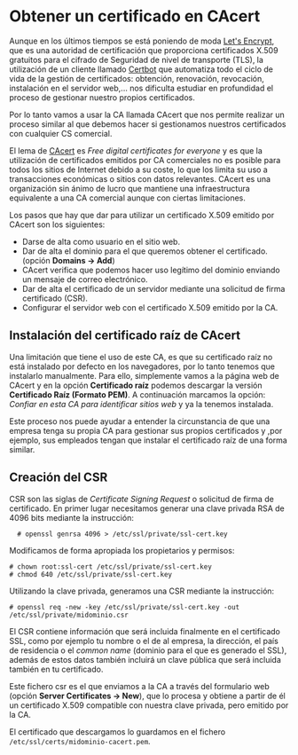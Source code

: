 # Obtener un certificado en CAcert

Aunque en los últimos tiempos se está poniendo de moda [Let's Encrypt](https://letsencrypt.org/), que es una autoridad de certificación que proporciona certificados X.509 gratuitos para el cifrado de Seguridad de nivel de transporte (TLS), la utilización de un cliente llamado [Certbot](https://certbot.eff.org/) que automatiza todo el ciclo de vida de la gestión de certificados: obtención, renovación, revocación, instalación en el servidor web,... nos dificulta estudiar en profundidad el proceso de gestionar nuestro propios certificados.

Por lo tanto vamos a usar la CA llamada CAcert que nos permite realizar un proceso similar al que debemos hacer si gestionamos nuestros certificados con cualquier CS comercial. 

El lema de [CAcert](http://www.CAcert.org/) es *Free digital certificates for everyone* y es que la utilización de certificados emitidos por CA comerciales no es posible para todos los sitios de Internet debido a su coste, lo que los limita su uso a transacciones económicas o sitios con datos relevantes. CAcert es una organización sin ánimo de lucro que mantiene una infraestructura equivalente a una CA comercial aunque con ciertas limitaciones.

Los pasos que hay que dar para utilizar un certificado X.509 emitido por CAcert son los siguientes:

* Darse de alta como usuario en el sitio web.
* Dar de alta el dominio para el que queremos obtener el certificado. (opción **Domains -> Add**)
* CAcert verifica que podemos hacer uso legítimo del dominio enviando un mensaje de correo electrónico.
* Dar de alta el certificado de un servidor mediante una solicitud de firma certificado (CSR).
* Configurar el servidor web con el certificado X.509 emitido por la CA.

## Instalación del certificado raíz de CAcert

Una limitación que tiene el uso de este CA, es que su certificado raíz no está instalado por defecto en los navegadores, por lo tanto tenemos que instalarlo manualmente. Para ello, simplemente vamos a la página web de CAcert y en la opción **Certificado raíz** podemos descargar la versión **Certificado Raíz (Formato PEM)**. A continuación marcamos la opción: *Confiar en esta CA para identificar sitios web* y ya la tenemos instalada.

Este proceso nos puede ayudar a entender la circunstancia de que una empresa tenga su propia CA para gestionar sus propios certificados y ,por ejemplo, sus empleados tengan que instalar el certificado raíz de una forma similar.
 
## Creación del CSR

CSR son las siglas de *Certificate Signing Request* o solicitud de firma de certificado. En primer lugar necesitamos generar una clave privada RSA de 4096 bits mediante la instrucción:

	  # openssl genrsa 4096 > /etc/ssl/private/ssl-cert.key

Modificamos de forma apropiada los propietarios y permisos:

	# chown root:ssl-cert /etc/ssl/private/ssl-cert.key
	# chmod 640 /etc/ssl/private/ssl-cert.key

Utilizando la clave privada, generamos una CSR mediante la instrucción:

	# openssl req -new -key /etc/ssl/private/ssl-cert.key -out /etc/ssl/private/midominio.csr

El CSR contiene información que será incluida finalmente en el certificado SSL, como por ejemplo tu nombre o el de al empresa, la dirección, el país de residencia o el *common name* (dominio para el que es generado el SSL), además de estos datos también incluirá un clave pública que será incluida también en tu certificado.


Este fichero csr es el que enviamos a la CA a través del formulario web (opción **Server Certificates -> New**), que lo procesa y obtiene a partir de él un certificado X.509 compatible con nuestra clave privada, pero emitido por la CA. 

El certificado que descargamos lo guardamos en el fichero `/etc/ssl/certs/midominio-cacert.pem`.
